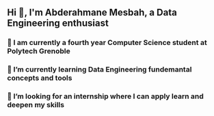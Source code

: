 ## Hi 👋, I'm Abderahmane Mesbah, a Data Engineering enthusiast 


 
### 🏫 I am currently a fourth year Computer Science student at Polytech Grenoble 
### 🌱 I’m currently learning Data Engineering fundemantal concepts and tools 
### 🔭 I’m looking for an internship where I can apply learn and deepen my skills

<!--
**ABMesbh/ABMesbh** is a ✨ _special_ ✨ repository because its `README.md` (this file) appears on your GitHub profile.

Here are some ideas to get you started:

- 🔭 I’m currently working on ...
- 🌱 I’m currently learning ...
- 👯 I’m looking to collaborate on ...
- 🤔 I’m looking for help with ...
- 💬 Ask me about ...
- 📫 How to reach me: ...
- 😄 Pronouns: ...
- ⚡ Fun fact: ...
-->
